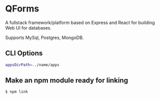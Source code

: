 # QForms

A fullstack framework/platform based on Express and React for building Web UI for databases.

Supports MySql, Postgres, MongoDB.

## CLI Options

```bash
appsDirPath=../name/apps
```

## Make an npm module ready for linking

```bash
$ npm link
```
